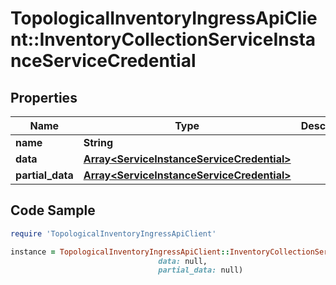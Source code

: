 # TopologicalInventoryIngressApiClient::InventoryCollectionServiceInstanceServiceCredential

## Properties

Name | Type | Description | Notes
------------ | ------------- | ------------- | -------------
**name** | **String** |  | 
**data** | [**Array&lt;ServiceInstanceServiceCredential&gt;**](ServiceInstanceServiceCredential.md) |  | [optional] 
**partial_data** | [**Array&lt;ServiceInstanceServiceCredential&gt;**](ServiceInstanceServiceCredential.md) |  | [optional] 

## Code Sample

```ruby
require 'TopologicalInventoryIngressApiClient'

instance = TopologicalInventoryIngressApiClient::InventoryCollectionServiceInstanceServiceCredential.new(name: null,
                                 data: null,
                                 partial_data: null)
```


